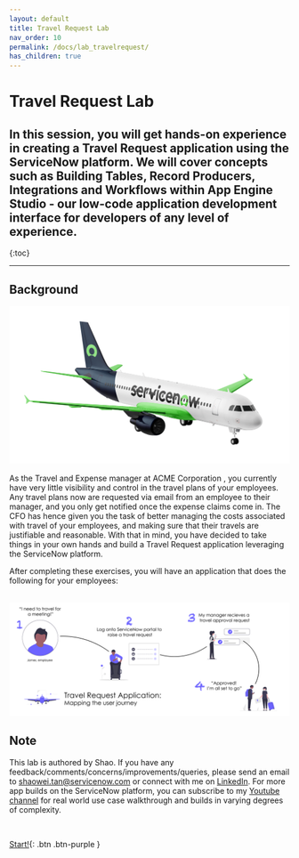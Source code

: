 ```yaml
---
layout: default
title: Travel Request Lab
nav_order: 10
permalink: /docs/lab_travelrequest/
has_children: true
---
```


# Travel Request Lab
## In this session, you will get hands-on experience in creating a Travel Request application using the ServiceNow platform. We will cover concepts such as Building Tables, Record Producers, Integrations and Workflows within App Engine Studio - our low-code application development interface for developers of any level of experience.

{:toc}

---

## Background

![relative](images/nowairline.png)

As the Travel and Expense manager at ACME Corporation , you currently have very little visibility and control in the travel plans of your employees. Any travel plans now are requested via email from an employee to their manager, and you only get notified once the expense claims come in. The CFO has hence given you the task of better managing the costs associated with travel of your employees, and making sure that their travels are justifiable and reasonable. With that in mind, you have decided to take things in your own hands and build a Travel Request application leveraging the ServiceNow platform.

After completing these exercises, you will have an application that does the following for your employees:
<br>
<br>

![relative](images/Userjourney.png)

## Note

This lab is authored by Shao. If you have any feedback/comments/concerns/improvements/queries, please send an email to shaowei.tan@servicenow.com or connect with me on  [LinkedIn](https://www.linkedin.com/in/tanshaowei/). For more app builds on the ServiceNow platform, you can subscribe to my [Youtube channel](https://www.youtube.com/channel/UCfJQzRGHUoQfpbqCv94755g) for real world use case walkthrough and builds in varying degrees of complexity.

<br>

[Start!][Exercise1]{: .btn .btn-purple }


[OldTravelRequestLabLink]: https://shaoservicenow.github.io/travelrequest
[TravelRequestLabLink]: https://creatorworkflowsnow.github.io/lab_travelrequest
[TravelRequestLabHome]: https://creatorworkflowsnow.github.io/lab_travelrequest

[Exercise1]: https://creatorworkflowsnow.github.io/docs/lab_travelrequest/Exercise%201.html
[Exercise2]: https://creatorworkflowsnow.github.io/docs/lab_travelrequest/Exercise%202.html
[Exercise3]: https://creatorworkflowsnow.github.io/docs/lab_travelrequest/Exercise%203.html
[Exercise4]: https://creatorworkflowsnow.github.io/docs/lab_travelrequest/Exercise%204.html
[Exercise5]: https://creatorworkflowsnow.github.io/docs/lab_travelrequest/Exercise%205%20(Bonus).html
[Exercise6]: https://creatorworkflowsnow.github.io/docs/lab_travelrequest/Exercise%206%20(Bonus).html
[Exercise7]: https://creatorworkflowsnow.github.io/docs/lab_travelrequest/Exercise%207%20(Bonus)%20Chatbot.html